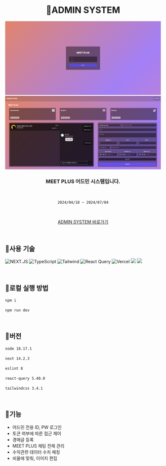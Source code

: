 <div align="center" >

# 🎉ADMIN SYSTEM

![alt text](/public/README/image.png)
![alt text](/public/README/image-2.png)

### MEET PLUS 어드민 시스템입니다.

</div>

<div>

</br>

<div align="center">

`2024/04/18 ~ 2024/07/04`

</br>

[ADMIN SYSTEM 바로가기](https://fe-admin-xi.vercel.app/login)

</div>
</div>

</br>

## 🔗사용 기술

![NEXT.JS](https://img.shields.io/badge/Next.js-000000?style=for-the-badge&logo=Next.js&logoColor=white) ![TypeScript](https://img.shields.io/badge/TypeScript-007ACC?style=for-the-badge&logo=typescript&logoColor=white) ![Tailwind](https://img.shields.io/badge/TailwindCSS-06B6D4?style=for-the-badge&logo=TailwindCSS&logoColor=white) ![React Query](https://img.shields.io/badge/reactquery-%23FF4154?style=for-the-badge&logo=reactquery&logoColor=white) ![Vercel](https://img.shields.io/badge/vercel-%23000000?style=for-the-badge&logo=vercel&logoColor=white)
<img src="https://img.shields.io/badge/amazons3-569A31?style=for-the-badge&logo=amazons3&logoColor=white">
<img src="https://img.shields.io/badge/githubactions-2088FF?style=for-the-badge&logo=githubactions&logoColor=white">

</br>

## 🔗로컬 실행 방법

```
npm i

npm run dev
```

</br>

## 🔗버전

```
node 18.17.1

next 14.2.3

eslint 8

react-query 5.40.0

tailwindcss 3.4.1
```

</br>

## 🔗기능

<div>

- 어드민 전용 ID, PW 로그인
- 토큰 여부에 따른 접근 제어
- 경매글 등록
- MEET PLUS 채팅 전체 관리
- 수익관련 데이터 수치 패칭
- 비율에 맞춰, 이미지 편집

</div>
